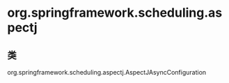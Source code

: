 # org.springframework.scheduling.aspectj

## 类

org.springframework.scheduling.aspectj.AspectJAsyncConfiguration




